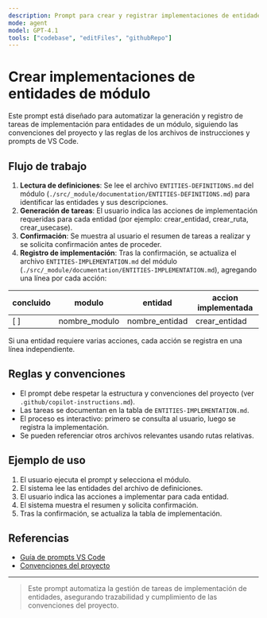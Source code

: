 ```yaml
---
description: Prompt para crear y registrar implementaciones de entidades de un módulo.
mode: agent
model: GPT-4.1
tools: ["codebase", "editFiles", "githubRepo"]
---
```


# Crear implementaciones de entidades de módulo

Este prompt está diseñado para automatizar la generación y registro de tareas de implementación para entidades de un módulo, siguiendo las convenciones del proyecto y las reglas de los archivos de instrucciones y prompts de VS Code.

## Flujo de trabajo

1. **Lectura de definiciones**: Se lee el archivo `ENTITIES-DEFINITIONS.md` del módulo (`./src/_module/documentation/ENTITIES-DEFINITIONS.md`) para identificar las entidades y sus descripciones.
2. **Generación de tareas**: El usuario indica las acciones de implementación requeridas para cada entidad (por ejemplo: crear_entidad, crear_ruta, crear_usecase).
3. **Confirmación**: Se muestra al usuario el resumen de tareas a realizar y se solicita confirmación antes de proceder.
4. **Registro de implementación**: Tras la confirmación, se actualiza el archivo `ENTITIES-IMPLEMENTATION.md` del módulo (`./src/_module/documentation/ENTITIES-IMPLEMENTATION.md`), agregando una línea por cada acción:

| concluido | modulo        | entidad        | accion implementada |
| --------- | ------------- | -------------- | ------------------- |
| [ ]       | nombre_modulo | nombre_entidad | crear_entidad       |

Si una entidad requiere varias acciones, cada acción se registra en una línea independiente.

## Reglas y convenciones

- El prompt debe respetar la estructura y convenciones del proyecto (ver `.github/copilot-instructions.md`).
- Las tareas se documentan en la tabla de `ENTITIES-IMPLEMENTATION.md`.
- El proceso es interactivo: primero se consulta al usuario, luego se registra la implementación.
- Se pueden referenciar otros archivos relevantes usando rutas relativas.

## Ejemplo de uso

1. El usuario ejecuta el prompt y selecciona el módulo.
2. El sistema lee las entidades del archivo de definiciones.
3. El usuario indica las acciones a implementar para cada entidad.
4. El sistema muestra el resumen y solicita confirmación.
5. Tras la confirmación, se actualiza la tabla de implementación.

## Referencias

- [Guía de prompts VS Code](https://code.visualstudio.com/docs/copilot/copilot-customization#_prompt-files-experimental)
- [Convenciones del proyecto](../copilot-instructions.md)

---

> Este prompt automatiza la gestión de tareas de implementación de entidades, asegurando trazabilidad y cumplimiento de las convenciones del proyecto.
